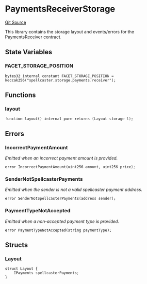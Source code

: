 # PaymentsReceiverStorage
[Git Source](https://github.com/TreasureProject/spellcaster-facets/blob/35a5f7a33e5c726475104b88b7e2a468bb5aa2b7/src/payments/PaymentsReceiverStorage.sol)

This library contains the storage layout and events/errors for the PaymentsReceiver contract.


## State Variables
### FACET_STORAGE_POSITION

```solidity
bytes32 internal constant FACET_STORAGE_POSITION = keccak256("spellcaster.storage.payments.receiver");
```


## Functions
### layout


```solidity
function layout() internal pure returns (Layout storage l);
```

## Errors
### IncorrectPaymentAmount
*Emitted when an incorrect payment amount is provided.*


```solidity
error IncorrectPaymentAmount(uint256 amount, uint256 price);
```

### SenderNotSpellcasterPayments
*Emitted when the sender is not a valid spellcaster payment address.*


```solidity
error SenderNotSpellcasterPayments(address sender);
```

### PaymentTypeNotAccepted
*Emitted when a non-accepted payment type is provided.*


```solidity
error PaymentTypeNotAccepted(string paymentType);
```

## Structs
### Layout

```solidity
struct Layout {
    IPayments spellcasterPayments;
}
```

